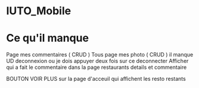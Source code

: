 # IUTO_Mobile


# Ce qu'il manque 

Page mes commentaires ( CRUD ) Tous
page mes photo ( CRUD ) il manque UD
deconnexion ou je dois appuyer deux fois sur ce deconnecter
Afficher qui a fait le commentaire dans la page restaurants details et commentaire

BOUTON VOIR PLUS sur la page d'acceuil qui affichent les resto restants